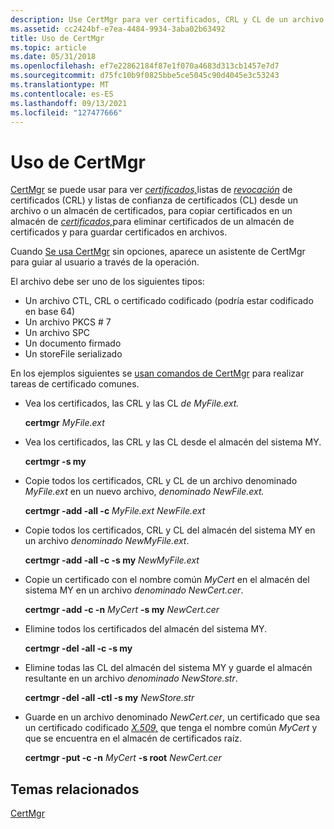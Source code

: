 ```yaml
---
description: Use CertMgr para ver certificados, CRL y CL de un archivo o un almacén de certificados, copiar certificados en un almacén de certificados, eliminar certificados de un almacén de certificados y guardar certificados en archivos.
ms.assetid: cc2424bf-e7ea-4484-9934-3aba02b63492
title: Uso de CertMgr
ms.topic: article
ms.date: 05/31/2018
ms.openlocfilehash: ef7e22862184f87e1f070a4683d313cb1457e7d7
ms.sourcegitcommit: d75fc10b9f0825bbe5ce5045c90d4045e3c53243
ms.translationtype: MT
ms.contentlocale: es-ES
ms.lasthandoff: 09/13/2021
ms.locfileid: "127477666"
---
```

# <a name="using-certmgr"></a>Uso de CertMgr

[CertMgr](certmgr.md) se puede usar para ver [*certificados,*](../secgloss/c-gly.md)listas de [*revocación*](../secgloss/c-gly.md) de certificados (CRL) y listas de confianza de certificados [](../secgloss/c-gly.md) (CL) desde un archivo o un almacén de certificados, para copiar certificados en un almacén de [*certificados,*](../secgloss/c-gly.md)para eliminar certificados de un almacén de certificados y para guardar certificados en archivos.

Cuando [Se usa CertMgr](certmgr.md) sin opciones, aparece un asistente de CertMgr para guiar al usuario a través de la operación.

El archivo debe ser uno de los siguientes tipos:

-   Un archivo CTL, CRL o certificado codificado (podría estar codificado en base 64)
-   Un archivo PKCS \# 7
-   Un archivo SPC
-   Un documento firmado
-   Un storeFile serializado

En los ejemplos siguientes se [usan comandos de CertMgr](certmgr.md) para realizar tareas de certificado comunes.

-   Vea los certificados, las CRL y las CL *de MyFile.ext.*

    **certmgr** *MyFile.ext*

-   Vea los certificados, las CRL y las CL desde el almacén del sistema MY.

    **certmgr -s my**

-   Copie todos los certificados, CRL y CL de un archivo denominado *MyFile.ext* en un nuevo archivo, *denominado NewFile.ext.*

    **certmgr -add -all -c** *MyFile.ext* *NewFile.ext*

-   Copie todos los certificados, CRL y CL del almacén del sistema MY en un archivo *denominado NewMyFile.ext*.

    **certmgr -add -all -c -s my** *NewMyFile.ext*

-   Copie un certificado con el nombre común *MyCert* en el almacén del sistema MY en un archivo *denominado NewCert.cer*.

    **certmgr -add -c -n** *MyCert* **-s my** *NewCert.cer*

-   Elimine todos los certificados del almacén del sistema MY.

    **certmgr -del -all -c -s my**

-   Elimine todas las CL del almacén del sistema MY y guarde el almacén resultante en un archivo *denominado NewStore.str*.

    **certmgr -del -all -ctl -s my** *NewStore.str*

-   Guarde en un archivo denominado *NewCert.cer*, un certificado que sea un certificado codificado [*X.509,*](../secgloss/x-gly.md) que tenga el nombre común *MyCert* y que se encuentra en el almacén de certificados raíz.

    **certmgr -put -c -n** *MyCert* **-s root** *NewCert.cer*

## <a name="related-topics"></a>Temas relacionados

<dl> <dt>

[CertMgr](certmgr.md)
</dt> </dl>

 

 

